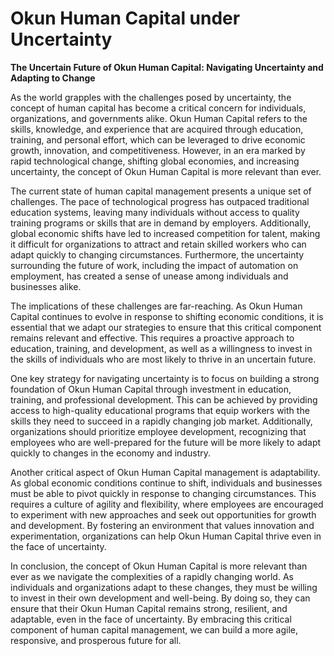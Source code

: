 # Okun Human Capital under Uncertainty

**The Uncertain Future of Okun Human Capital: Navigating Uncertainty and Adapting to Change**

As the world grapples with the challenges posed by uncertainty, the concept of human capital has become a critical concern for individuals, organizations, and governments alike. Okun Human Capital refers to the skills, knowledge, and experience that are acquired through education, training, and personal effort, which can be leveraged to drive economic growth, innovation, and competitiveness. However, in an era marked by rapid technological change, shifting global economies, and increasing uncertainty, the concept of Okun Human Capital is more relevant than ever.

The current state of human capital management presents a unique set of challenges. The pace of technological progress has outpaced traditional education systems, leaving many individuals without access to quality training programs or skills that are in demand by employers. Additionally, global economic shifts have led to increased competition for talent, making it difficult for organizations to attract and retain skilled workers who can adapt quickly to changing circumstances. Furthermore, the uncertainty surrounding the future of work, including the impact of automation on employment, has created a sense of unease among individuals and businesses alike.

The implications of these challenges are far-reaching. As Okun Human Capital continues to evolve in response to shifting economic conditions, it is essential that we adapt our strategies to ensure that this critical component remains relevant and effective. This requires a proactive approach to education, training, and development, as well as a willingness to invest in the skills of individuals who are most likely to thrive in an uncertain future.

One key strategy for navigating uncertainty is to focus on building a strong foundation of Okun Human Capital through investment in education, training, and professional development. This can be achieved by providing access to high-quality educational programs that equip workers with the skills they need to succeed in a rapidly changing job market. Additionally, organizations should prioritize employee development, recognizing that employees who are well-prepared for the future will be more likely to adapt quickly to changes in the economy and industry.

Another critical aspect of Okun Human Capital management is adaptability. As global economic conditions continue to shift, individuals and businesses must be able to pivot quickly in response to changing circumstances. This requires a culture of agility and flexibility, where employees are encouraged to experiment with new approaches and seek out opportunities for growth and development. By fostering an environment that values innovation and experimentation, organizations can help Okun Human Capital thrive even in the face of uncertainty.

In conclusion, the concept of Okun Human Capital is more relevant than ever as we navigate the complexities of a rapidly changing world. As individuals and organizations adapt to these changes, they must be willing to invest in their own development and well-being. By doing so, they can ensure that their Okun Human Capital remains strong, resilient, and adaptable, even in the face of uncertainty. By embracing this critical component of human capital management, we can build a more agile, responsive, and prosperous future for all.
